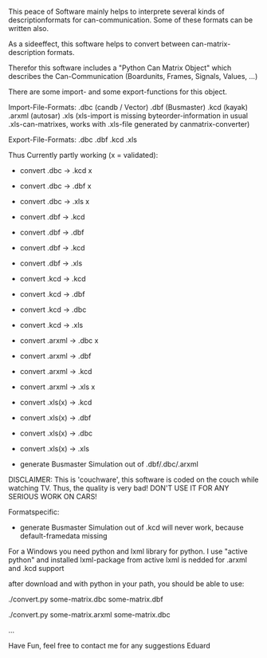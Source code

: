This peace of Software mainly helps to interprete several kinds of descriptionformats for can-communication.
Some of these formats can be written also.

As a sideeffect, this software helps to convert between can-matrix-description formats.

Therefor this software includes a "Python Can Matrix Object" which describes the Can-Communication (Boardunits, Frames, Signals, Values, ...)

There are some import- and some export-functions for this object.

Import-File-Formats:
 .dbc (candb / Vector)
 .dbf (Busmaster)
 .kcd (kayak)
 .arxml (autosar)
 .xls (xls-import is missing byteorder-information in usual .xls-can-matrixes, works with .xls-file generated by canmatrix-converter)

Export-File-Formats:
 .dbc 
 .dbf
 .kcd
 .xls

Thus Currently partly working (x = validated):
* convert .dbc -> .kcd x
* convert .dbc -> .dbf x
* convert .dbc -> .xls x
* convert .dbf -> .kcd
* convert .dbf -> .dbf
* convert .dbf -> .kcd
* convert .dbf -> .xls
* convert .kcd -> .kcd
* convert .kcd -> .dbf
* convert .kcd -> .dbc
* convert .kcd -> .xls
* convert .arxml -> .dbc x
* convert .arxml -> .dbf
* convert .arxml -> .kcd
* convert .arxml -> .xls x
* convert .xls(x) -> .kcd
* convert .xls(x) -> .dbf
* convert .xls(x) -> .dbc
* convert .xls(x) -> .xls 



* generate Busmaster Simulation out of .dbf/.dbc/.arxml


DISCLAIMER:
This is 'couchware', this software is coded on the couch while watching TV.
Thus, the quality is very bad!
DON'T USE IT FOR ANY SERIOUS WORK ON CARS!


Formatspecific:
* generate Busmaster Simulation out of .kcd will never work, because default-framedata missing


For a Windows you need python and lxml library for python. 
I use "active python" and installed lxml-package from active
lxml is nedded for .arxml and .kcd support
 
after download and with python in your path, you should be able to use:

./convert.py some-matrix.dbc some-matrix.dbf

./convert.py some-matrix.arxml some-matrix.dbc

...


Have Fun,
feel free to contact me for any suggestions
Eduard

